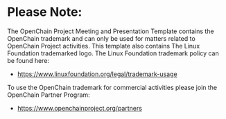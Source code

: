 # Please Note:

The OpenChain Project Meeting and Presentation Template contains the OpenChain trademark and can only be used for matters related to OpenChain Project activities. This template also contains The Linux Foundation trademarked logo. The Linux Foundation trademark policy can be found here:

- https://www.linuxfoundation.org/legal/trademark-usage

To use the OpenChain trademark for commercial activities please join the OpenChain Partner Program:

- https://www.openchainproject.org/partners